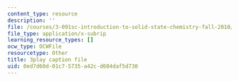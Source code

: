 ```yaml
---
content_type: resource
description: ''
file: /courses/3-091sc-introduction-to-solid-state-chemistry-fall-2010/0ed7d60d01c75735a42cd604daf5d730_p6isgsReWmI.vtt
file_type: application/x-subrip
learning_resource_types: []
ocw_type: OCWFile
resourcetype: Other
title: 3play caption file
uid: 0ed7d60d-01c7-5735-a42c-d604daf5d730
---
```

